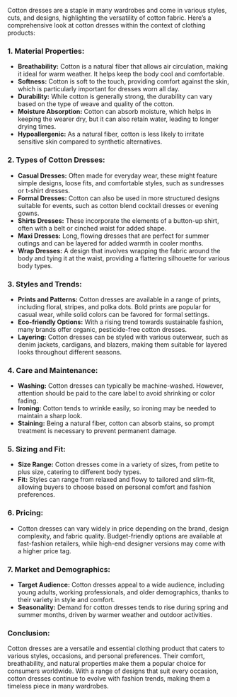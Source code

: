 Cotton dresses are a staple in many wardrobes and come in various styles, cuts, and designs, highlighting the versatility of cotton fabric. Here’s a comprehensive look at cotton dresses within the context of clothing products:

### 1. **Material Properties:**
   - **Breathability:** Cotton is a natural fiber that allows air circulation, making it ideal for warm weather. It helps keep the body cool and comfortable.
   - **Softness:** Cotton is soft to the touch, providing comfort against the skin, which is particularly important for dresses worn all day.
   - **Durability:** While cotton is generally strong, the durability can vary based on the type of weave and quality of the cotton.
   - **Moisture Absorption:** Cotton can absorb moisture, which helps in keeping the wearer dry, but it can also retain water, leading to longer drying times.
   - **Hypoallergenic:** As a natural fiber, cotton is less likely to irritate sensitive skin compared to synthetic alternatives.

### 2. **Types of Cotton Dresses:**
   - **Casual Dresses:** Often made for everyday wear, these might feature simple designs, loose fits, and comfortable styles, such as sundresses or t-shirt dresses.
   - **Formal Dresses:** Cotton can also be used in more structured designs suitable for events, such as cotton blend cocktail dresses or evening gowns.
   - **Shirts Dresses:** These incorporate the elements of a button-up shirt, often with a belt or cinched waist for added shape.
   - **Maxi Dresses:** Long, flowing dresses that are perfect for summer outings and can be layered for added warmth in cooler months.
   - **Wrap Dresses:** A design that involves wrapping the fabric around the body and tying it at the waist, providing a flattering silhouette for various body types.

### 3. **Styles and Trends:**
   - **Prints and Patterns:** Cotton dresses are available in a range of prints, including floral, stripes, and polka dots. Bold prints are popular for casual wear, while solid colors can be favored for formal settings.
   - **Eco-friendly Options:** With a rising trend towards sustainable fashion, many brands offer organic, pesticide-free cotton dresses.
   - **Layering:** Cotton dresses can be styled with various outerwear, such as denim jackets, cardigans, and blazers, making them suitable for layered looks throughout different seasons.

### 4. **Care and Maintenance:**
   - **Washing:** Cotton dresses can typically be machine-washed. However, attention should be paid to the care label to avoid shrinking or color fading.
   - **Ironing:** Cotton tends to wrinkle easily, so ironing may be needed to maintain a sharp look.
   - **Staining:** Being a natural fiber, cotton can absorb stains, so prompt treatment is necessary to prevent permanent damage.

### 5. **Sizing and Fit:**
   - **Size Range:** Cotton dresses come in a variety of sizes, from petite to plus size, catering to different body types.
   - **Fit:** Styles can range from relaxed and flowy to tailored and slim-fit, allowing buyers to choose based on personal comfort and fashion preferences.

### 6. **Pricing:**
   - Cotton dresses can vary widely in price depending on the brand, design complexity, and fabric quality. Budget-friendly options are available at fast-fashion retailers, while high-end designer versions may come with a higher price tag.

### 7. **Market and Demographics:**
   - **Target Audience:** Cotton dresses appeal to a wide audience, including young adults, working professionals, and older demographics, thanks to their variety in style and comfort.
   - **Seasonality:** Demand for cotton dresses tends to rise during spring and summer months, driven by warmer weather and outdoor activities.

### Conclusion:
Cotton dresses are a versatile and essential clothing product that caters to various styles, occasions, and personal preferences. Their comfort, breathability, and natural properties make them a popular choice for consumers worldwide. With a range of designs that suit every occasion, cotton dresses continue to evolve with fashion trends, making them a timeless piece in many wardrobes.